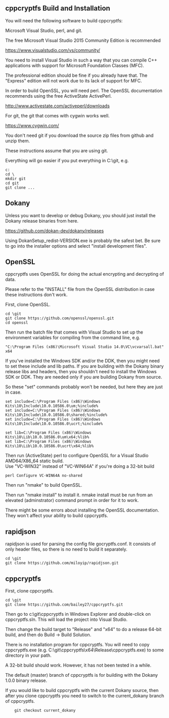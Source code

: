 cppcryptfs Build and Installation
--------------

You will need the following software to build cppcryptfs:

Microsoft Visual Studio, perl, and git.

The free Microsoft Visual Studio 2015 Community Edition is recommended

https://www.visualstudio.com/vs/community/

You need to install Visual Studio in such a way that you can compile C++ applications with support for Microsoft Foundation Classes (MFC).  

The professional edition should be fine if you already have that. The "Express" edition will not work due to its lack of support for MFC.

In order to build OpenSSL, you will need perl.  The OpenSSL documentation recommends using the free ActiveState ActivePerl.

http://www.activestate.com/activeperl/downloads

For git, the git that comes with cygwin works well.

https://www.cygwin.com/

You don't need git if you download the source zip files from github
and unzip them.

These instructions assume that you are using git.

Everything will go easier if you put everything in C:\git, e.g.

```
c:
cd \
mkdir git
cd git
git clone ...
```

Dokany
------
Unless you want to develop or debug Dokany, you should just install the Dokany release binaries from here.

https://github.com/dokan-dev/dokany/releases

Using DokanSetup_redist-VERSION.exe is probably the safest bet. Be sure to go into the installer options and select "install development files".

OpenSSL
---------
cppcryptfs uses OpenSSL for doing the actual encrypting and decrypting of data.

Please refer to the "INSTALL" file from the OpenSSL distribution in case these instructions don't work.

First, clone OpenSSL.

```
cd \git
git clone https://github.com/openssl/openssl.git
cd openssl
```

Then run the batch file that comes with Visual Studio to set up the environment variables for compiling from the command line, e.g.

```
"C:\Program Files (x86)\Microsoft Visual Studio 14.0\VC\vcvarsall.bat" x64
```

If you've installed the Windows SDK and/or the DDK, then you might need  to set these include 
and lib paths.  If you are building with the Dokany binary release libs and headers, then you shouldn't
need to install the Windows SDK or DDK.  They are needed only if you are building Dokany from source.

So these "set" commands probably won't be needed, but here they are just in case.

```
set include=C:\Program Files (x86)\Windows Kits\10\Include\10.0.10586.0\um;%include%
set include=C:\Program Files (x86)\Windows Kits\10\Include\10.0.10586.0\shared;%include%
set include=C:\Program Files (x86)\Windows Kits\10\Include\10.0.10586.0\ucrt;%include%

set lib=C:\Program Files (x86)\Windows Kits\10\Lib\10.0.10586.0\um\x64;%lib%
set lib=C:\Program Files (x86)\Windows Kits\10\Lib\10.0.10586.0\ucrt\x64;%lib%
```

Then run (ActiveState) perl to configure OpenSSL for a Visual Studio AMD64/X86_64 static build.  
Use "VC-WIN32" instead of  "VC-WIN64A" if you're doing a 32-bit build

```
perl Configure VC-WIN64A no-shared
```

Then run "nmake" to build OpenSSL.

Then run "nmake install" to install it.  nmake install must be run from an elevated (adminstrator) command prompt in order for it to work.

There might be some errors about installing the OpenSSL documentation.  They won't affect your ability to build cppcryptfs.

rapidjson
------

rapidjson is used for parsing the config file gocryptfs.conf.  It consists of only header files, so there is no need to build it separately.

```
cd \git
git clone https://github.com/miloyip/rapidjson.git
```

cppcryptfs
----------
First, clone cppcryptfs.

```
cd \git
git clone https://github.com/bailey27/cppcryptfs.git
```

Then go to c:\\git\\cppcryptfs in Windows Explorer and double-click on cppcryptfs.sln.  This will load the project into Visual Studio.

Then change the build target to "Release" and "x64" to do a release 64-bit build, and then do Build -> Build Solution.

There is no installation program for cppcryptfs.  You will need to copy cppcryptfs.exe (e.g. C:\\git\\cppcryptfs\\x64\\Release\\cppcryptfs.exe) to some directory in your path.


A 32-bit build should work.  However, it has not been tested in a while.


The default (master) branch of cppcryptfs is for building with the Dokany 1.0.0 binary release.  

If you would like to build cppcryptfs with the current Dokany source, then after you clone cppcryptfs you need to switch to the current_dokany branch of cppcryptfs. 



		git checkout current_dokany
